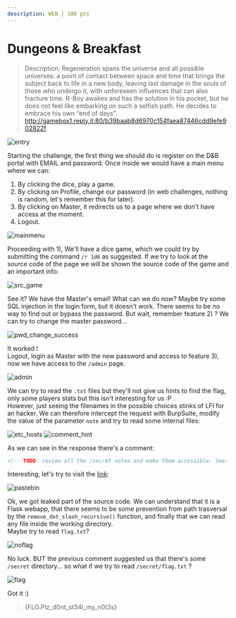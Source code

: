 ```yaml
---
description: WEB | 100 pts
---
```


# Dungeons & Breakfast

> Description: Regeneration spans the universe and all possible universes: a point of contact between space and time that brings the subject back to life in a new body, leaving last damage in the souls of those who undergo it, with unforeseen influences that can also fracture time. R-Boy awakes and has the solution in his pocket, but he does not feel like embarking on such a selfish path. He decides to embrace his own “end of days”.
http://gamebox1.reply.it:80/b39baab8d6970c154faea87446cdd9efe902822f

![entry](./assets/entry.png)

Starting the challenge, the first thing we should do is register on the D&B portal with EMAIL and password. Once inside we would have a main menu where we can:
1) By clicking the dice, play a game.
2) By clicking on Profile, change our password (in web challenges, nothing is random, let's remember this for later).
3) By clicking on Master, it redirects us to a page where we don't have access at the moment.
4) Logout.

![mainmenu](./assets/mainmenu.png)

Proceeding with 1), We'll have a dice game, which we could try by submitting the command `/r 1d6` as suggested. If we try to look at the source code of the page we will be shown the source code of the game and an important info:
 
![src_game](./assets/src_game.png)

See it? We have the Master's email! What can we do now? Maybe try some SQL injection in the login form, but it doesn't work. There seems to be no way to find out or bypass the password. But wait, remember feature 2) ? We can try to change the master password...

![pwd_change_success](./assets/pwd_change_success.png)

It worked ! \
Logout, login as Master with the new password and access to feature 3), now we have access to the `/admin` page.

![admin](./assets/admin.png)

We can try to read the `.txt` files but they'll not give us hints to find the flag, only some players stats but this isn't interesting for us :P . \
However, just seeing the filenames in the possible choices stinks of LFI for an hacker. We can therefore intercept the request with BurpSuite, modify the value of the parameter `note` and try to read some internal files:


![etc_hosts](./assets/etc_hosts.png)
![comment_hint](./assets/comment_hint.png)

As we can see in the response there's a comment:

```html
<!-- TODO: review all the /secret notes and make them accessible. See: https://pastebin.com/TJMXHEB9 -->
```
Interesting, let's try to visit the [link](https://pastebin.com/TJMXHEB9):

![pastebin](./assets/pastebin.png)

Ok, we got leaked part of the source code. We can understand that it is a Flask webapp, that there seems to be some prevention from path trasversal by the `remove_dot_slash_recursive()` function, and finally that we can read any file inside the working directory. \
Maybe try to read `flag.txt`?

![noflag](./assets/noflag.png)

No luck. BUT the previous comment suggested us that there's some `/secret` directory... so what if we try to read `/secret/flag.txt` ?

![flag](./assets/flag.png)

Got it :)

> {FLG:Plz_d0nt_st34l_my_n0t3s}
